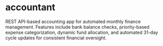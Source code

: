 # accountant
REST API-based accounting app for automated monthly finance management. Features include bank balance checks, priority-based expense categorization, dynamic fund allocation, and automated 31-day cycle updates for consistent financial oversight.
